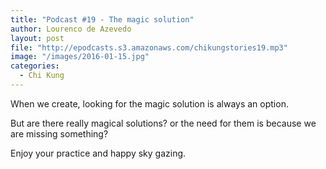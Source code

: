 ```yaml
---
title: "Podcast #19 - The magic solution"
author: Lourenco de Azevedo
layout: post
file: "http://epodcasts.s3.amazonaws.com/chikungstories19.mp3"
image: "/images/2016-01-15.jpg"
categories:
  - Chi Kung
---
```

When we create, looking for the magic solution is always an option.

But are there really magical solutions? or the need for them is because we are missing something?

Enjoy your practice and happy sky gazing.